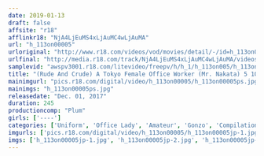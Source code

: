 ```yaml
---
date: 2019-01-13
draft: false
affsite: "r18"
afflinkr18: "NjA4LjEuMS4xLjAuMC4wLjAuMA"
url: "h_113on00005"
urloriginal: "http://www.r18.com/videos/vod/movies/detail/-/id=h_113on00005"
urlfinal: "http://media.r18.com/track/NjA4LjEuMS4xLjAuMC4wLjAuMA/videos/vod/movies/detail/-/id=h_113on00005"
samplevid: "awspv3001.r18.com/litevideo/freepv/h/h_1/h_113on005/h_113on005_dmb_w.mp4"
title: "(Rude And Crude) A Tokyo Female Office Worker (Mr. Nakata) 5 10 Girls/240 Minutes"
mainimgurl: "pics.r18.com/digital/video/h_113on00005/h_113on00005ps.jpg"
mainimgs: "h_113on00005ps.jpg"
releasedate: "Dec. 01, 2017"
duration: 245
productioncomp: "Plum"
girls: ['----']
categories: ['Uniform', 'Office Lady', 'Amateur', 'Gonzo', 'Compilation', 'Over 4 Hours']
imgurls: ['pics.r18.com/digital/video/h_113on00005/h_113on00005jp-1.jpg', 'pics.r18.com/digital/video/h_113on00005/h_113on00005jp-2.jpg', 'pics.r18.com/digital/video/h_113on00005/h_113on00005jp-3.jpg', 'pics.r18.com/digital/video/h_113on00005/h_113on00005jp-4.jpg', 'pics.r18.com/digital/video/h_113on00005/h_113on00005jp-5.jpg', 'pics.r18.com/digital/video/h_113on00005/h_113on00005jp-6.jpg', 'pics.r18.com/digital/video/h_113on00005/h_113on00005jp-7.jpg', 'pics.r18.com/digital/video/h_113on00005/h_113on00005jp-8.jpg', 'pics.r18.com/digital/video/h_113on00005/h_113on00005jp-9.jpg', 'pics.r18.com/digital/video/h_113on00005/h_113on00005jp-10.jpg', 'pics.r18.com/digital/video/h_113on00005/h_113on00005jp-11.jpg', 'pics.r18.com/digital/video/h_113on00005/h_113on00005jp-12.jpg', 'pics.r18.com/digital/video/h_113on00005/h_113on00005jp-13.jpg', 'pics.r18.com/digital/video/h_113on00005/h_113on00005jp-14.jpg', 'pics.r18.com/digital/video/h_113on00005/h_113on00005jp-15.jpg', 'pics.r18.com/digital/video/h_113on00005/h_113on00005jp-16.jpg', 'pics.r18.com/digital/video/h_113on00005/h_113on00005jp-17.jpg', 'pics.r18.com/digital/video/h_113on00005/h_113on00005jp-18.jpg', 'pics.r18.com/digital/video/h_113on00005/h_113on00005jp-19.jpg', 'pics.r18.com/digital/video/h_113on00005/h_113on00005jp-20.jpg']
imgs: ['h_113on00005jp-1.jpg', 'h_113on00005jp-2.jpg', 'h_113on00005jp-3.jpg', 'h_113on00005jp-4.jpg', 'h_113on00005jp-5.jpg', 'h_113on00005jp-6.jpg', 'h_113on00005jp-7.jpg', 'h_113on00005jp-8.jpg', 'h_113on00005jp-9.jpg', 'h_113on00005jp-10.jpg', 'h_113on00005jp-11.jpg', 'h_113on00005jp-12.jpg', 'h_113on00005jp-13.jpg', 'h_113on00005jp-14.jpg', 'h_113on00005jp-15.jpg', 'h_113on00005jp-16.jpg', 'h_113on00005jp-17.jpg', 'h_113on00005jp-18.jpg', 'h_113on00005jp-19.jpg', 'h_113on00005jp-20.jpg']
---
```

